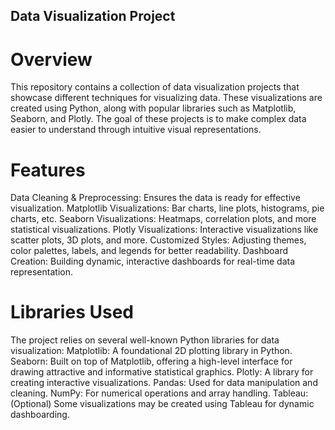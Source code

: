 ## Data Visualization Project
# Overview
This repository contains a collection of data visualization projects that showcase different techniques for visualizing data. These visualizations are created using Python, along with popular libraries such as Matplotlib, Seaborn, and Plotly. The goal of these projects is to make complex data easier to understand through intuitive visual representations.

# Features
Data Cleaning & Preprocessing: Ensures the data is ready for effective visualization.
Matplotlib Visualizations: Bar charts, line plots, histograms, pie charts, etc.
Seaborn Visualizations: Heatmaps, correlation plots, and more statistical visualizations.
Plotly Visualizations: Interactive visualizations like scatter plots, 3D plots, and more.
Customized Styles: Adjusting themes, color palettes, labels, and legends for better readability.
Dashboard Creation: Building dynamic, interactive dashboards for real-time data representation.

# Libraries Used
The project relies on several well-known Python libraries for data visualization:
Matplotlib: A foundational 2D plotting library in Python.
Seaborn: Built on top of Matplotlib, offering a high-level interface for drawing attractive and informative statistical graphics.
Plotly: A library for creating interactive visualizations.
Pandas: Used for data manipulation and cleaning.
NumPy: For numerical operations and array handling.
Tableau: (Optional) Some visualizations may be created using Tableau for dynamic dashboarding.
